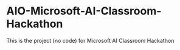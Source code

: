 # AIO-Microsoft-AI-Classroom-Hackathon
This is the project (no code) for Microsoft AI Classroom Hackathon
